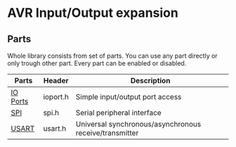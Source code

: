AVR Input/Output expansion
==========================

Parts
-----
Whole library consists from set of parts. You can use any part directly or
only trough other part. Every part can be enabled or disabled.

| Parts                         | Header   | Description                                            |
|-------------------------------|----------|--------------------------------------------------------|
| [IO Ports](parts/ioport.md) | ioport.h | Simple input/output port access                        |
| [SPI](parts/spi.md)         | spi.h    | Serial peripheral interface                            |
| [USART](parts/usart.md)     | usart.h  | Universal synchronous/asynchronous receive/transmitter |
